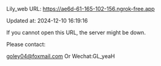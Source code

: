 Lily_web URL: https://ae6d-61-165-102-156.ngrok-free.app

Updated at: 2024-12-10 16:19:16

If you cannot open this URL, the server might be down.

Please contact: 

goley04@foxmail.com Or Wechat:GL_yeaH